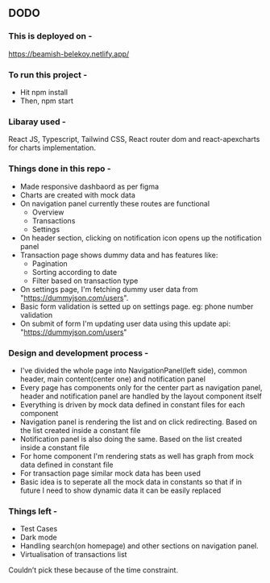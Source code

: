 ## DODO

### This is deployed on - 
https://beamish-belekoy.netlify.app/

### To run this project -
- Hit npm install
- Then, npm start

### Libaray used -
React JS, Typescript, Tailwind CSS, React router dom and react-apexcharts for charts implementation.

### Things done in this repo - 
- Made responsive dashbaord as per figma
- Charts are created with mock data
- On navigation panel currently these routes are functional 
    - Overview
    - Transactions
    - Settings
- On header section, clicking on notification icon opens up the notification panel
- Transaction page shows dummy data and has features like: 
    - Pagination
    - Sorting according to date
    - Filter based on transaction type
- On settings page, I'm fetching dummy user data from "https://dummyjson.com/users".
- Basic form validation is setted up on settings page. eg: phone number validation
- On submit of form I'm updating user data using this update api: "https://dummyjson.com/users"

### Design and development process -
- I've divided the whole page into NavigationPanel(left side), common header, main content(center one) and notification panel
- Every page has components only for the center part as navigation panel, header and notification panel are handled by the layout component itself
- Everything is driven by mock data defined in constant files for each component
- Navigation panel is rendering the list and on click redirecting. Based on the list created inside a constant file
- Notification panel is also doing the same. Based on the list created inside a constant file
- For home component I'm rendering stats as well has graph from mock data defined in constant file
- For transaction page similar mock data has been used
- Basic idea is to seperate all the mock data in constants so that if in future I need to show dynamic data it can be easily replaced


### Things left -
- Test Cases
- Dark mode
- Handling search(on homepage) and other sections on navigation panel.
- Virtualisation of transactions list

Couldn’t pick these because of the time constraint.
  
